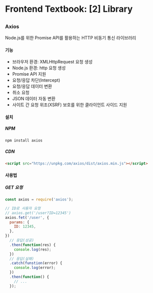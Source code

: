 # Frontend Textbook: [2] Library

## 

### Axios
Node.js를 위한 Promise API를 활용하는 HTTP 비동기 통신 라이브러리

#### 기능  
* 브라우저 환경: XMLHttpRequest 요청 생성
* Node.js 환경: http 요청 생성
* Promise API 지원
* 요청/응답 차단(Intercept)
* 요청/응답 데이터 변환
* 취소 요청
* JSON 데이터 자동 변환
* 사이트 간 요청 위조(XSRF) 보호를 위한 클라이언트 사이드 지원

#### 설치
##### NPM
```bash
npm install axios
```
##### CDN
```html
<script src="https://unpkg.com/axios/dist/axios.min.js"></script>
```

#### 사용법
##### GET 요청
```js
const axios = require('axios');

// ID로 사용자 요청
// axios.get('/user?ID=12345')
axios.fet('/user', {
  params: {
    ID: 12345,
  },
})
  // 응답(성공)
  .then(function(res) {
    console.log(res);
  })
  // 응답(실패)
  .catch(funstion(error) {
    console.log(error);
  })
  .then(function() {
    // ...
  });
```